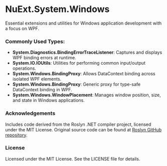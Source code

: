 # NuExt.System.Windows

Essential extensions and utilities for Windows application development with a focus on WPF.

### Commonly Used Types:
- **System.Diagnostics.BindingErrorTraceListener**: Captures and displays WPF binding errors at runtime.
- **System.IO.IOUtils**: Utilities for performing common input/output operations.
- **System.Windows.BindingProxy**: Allows DataContext binding across isolated WPF elements.
- **System.Windows.BindingProxy<T>**: Generic proxy for type-safe DataContext binding in WPF.
- **System.Windows.WindowPlacement**: Manages window position, size, and state in Windows applications.

### Acknowledgements
Includes code derived from the Roslyn .NET compiler project, licensed under the MIT License. 
Original source code can be found at [Roslyn GitHub repository](https://github.com/dotnet/roslyn).

### License
Licensed under the MIT License. See the LICENSE file for details.